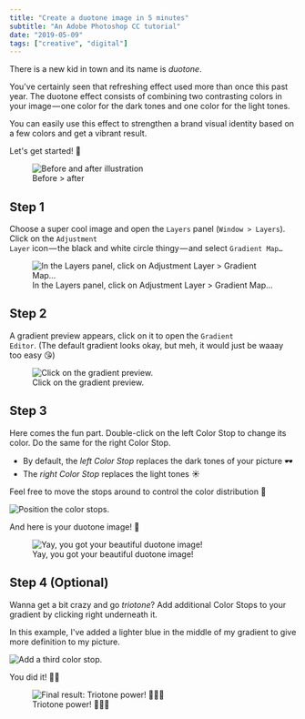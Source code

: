 ```yaml
---
title: "Create a duotone image in 5 minutes"
subtitle: "An Adobe Photoshop CC tutorial"
date: "2019-05-09"
tags: ["creative", "digital"]
---
```


There is a new kid in town and its name is _duotone_.

You've certainly seen that refreshing effect used more than once this past year. The duotone effect consists of combining two contrasting colors in your image — one color for the dark tones and one color for the light tones.

You can easily use this effect to strengthen a brand visual identity based on a few colors and get a vibrant result.

Let's get started! 🚀

<figure>
 <img src="/public/img/20190509-duotone-1.webp" alt="Before and after illustration" />
 <figcaption>
 Before > after
 </figcaption>
</figure>

## Step 1

Choose a super cool image and open the <code>Layers</code> panel (<code>Window > Layers</code>). Click on the <code>Adjustment Layer</code> icon — the black and white circle thingy — and select <code>Gradient Map…</code>

<figure>
 <img src="/public/img/20190509-duotone-2.webp" alt="In the Layers panel, click on Adjustment Layer > Gradient Map…" />
 <figcaption>
In the Layers panel, click on Adjustment Layer > Gradient Map…
 </figcaption>
</figure>

## Step 2

A gradient preview appears, click on it to open the <code>Gradient Editor</code>. (The default gradient looks okay, but meh, it would just be waaay too easy 😘)

<figure>
 <img src="/public/img/20190509-duotone-3.webp" alt="Click on the gradient preview." />
 <figcaption>
 Click on the gradient preview.
 </figcaption>
</figure>

## Step 3

Here comes the fun part. Double-click on the left Color Stop to change its color. Do the same for the right Color Stop.

- By default, the _left Color Stop_ replaces the dark tones of your picture 🕶
- The _right Color Stop_ replaces the light tones ☀

Feel free to move the stops around to control the color distribution 🎨

![Position the color stops.](/public/img/20190509-duotone-4.webp)

And here is your duotone image! 🎉

<figure>
 <img src="/public/img/20190509-duotone-5.webp" alt="Yay, you got your beautiful duotone image!" />
 <figcaption>
Yay, you got your beautiful duotone image!
 </figcaption>
</figure>

## Step 4 (Optional)

Wanna get a bit crazy and go _triotone_? Add additional Color Stops to your gradient by clicking right underneath it.

In this example, I've added a lighter blue in the middle of my gradient to give more definition to my picture.

![Add a third color stop.](/public/img/20190509-duotone-6.webp)

You did it! 💁‍♀️

<figure>
 <img src="/public/img/20190509-duotone-7.webp" alt="Final result: Triotone power! 💜💙🧡" />
 <figcaption>
Triotone power! 💜💙🧡 
</figcaption>
</figure>
